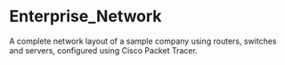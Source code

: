 # Enterprise_Network
A complete network layout of a sample company using routers, switches and servers, configured using Cisco Packet Tracer.
